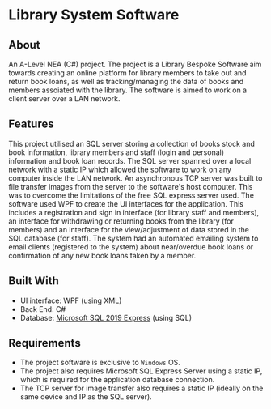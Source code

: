 # Library System Software
## About
An A-Level NEA (C#) project. The project is a Library Bespoke Software aim towards creating an online platform for library members to take out and return book loans, as well as tracking/managing the data of books and members assoiated with the library. The software is aimed to work on a client server over a LAN network.

## Features
This project utilised an SQL server storing a collection of books stock
and book information, library members and staff (login and personal) information and book
loan records. The SQL server spanned over a local network with a static IP which allowed the
software to work on any computer inside the LAN network. An asynchronous TCP server was built
to file transfer images from the server to the software's host computer. This was to overcome
the limitations of the free SQL express server used. The software used WPF to create the
UI interfaces for the application. This includes a registration and sign in interface (for library
staff and members), an interface for withdrawing or returning books from the library (for
members) and an interface for the view/adjustment of data stored in the SQL database (for
staff). The system had an automated emailing system to email clients (registered to the
system) about near/overdue book loans or confirmation of any new book loans taken by a
member.
## Built With
 - UI interface: WPF (using XML)
 - Back End: C#
 - Database: [Microsoft SQL 2019 Express](https://www.microsoft.com/en-gb/download/details.aspx?id=101064) (using SQL)


## Requirements
- The project software is exclusive to `Windows` OS.
- The project also requires Microsoft SQL Express Server using a static IP, which is required for the application database connection.
- The TCP server for image transfer also requires a static IP (ideally on the same device and IP as the SQL server).
